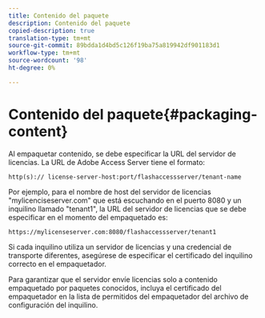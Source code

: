 ```yaml
---
title: Contenido del paquete
description: Contenido del paquete
copied-description: true
translation-type: tm+mt
source-git-commit: 89bdda1d4bd5c126f19ba75a819942df901183d1
workflow-type: tm+mt
source-wordcount: '98'
ht-degree: 0%

---
```



# Contenido del paquete{#packaging-content}

Al empaquetar contenido, se debe especificar la URL del servidor de licencias. La URL de Adobe Access Server tiene el formato:

```
http(s):// license-server-host:port/flashaccessserver/tenant-name
```

Por ejemplo, para el nombre de host del servidor de licencias &quot;mylicenciseserver.com&quot; que está escuchando en el puerto 8080 y un inquilino llamado &quot;tenant1&quot;, la URL del servidor de licencias que se debe especificar en el momento del empaquetado es:

```
https://mylicenseserver.com:8080/flashaccessserver/tenant1
```

Si cada inquilino utiliza un servidor de licencias y una credencial de transporte diferentes, asegúrese de especificar el certificado del inquilino correcto en el empaquetador.

Para garantizar que el servidor envíe licencias solo a contenido empaquetado por paquetes conocidos, incluya el certificado del empaquetador en la lista de permitidos del empaquetador del archivo de configuración del inquilino.
